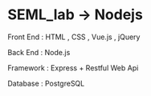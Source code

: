 # SEML_lab -> Nodejs 

Front End : HTML , CSS , Vue.js , jQuery

Back End  : Node.js

Framework : Express +  Restful Web Api

Database  : PostgreSQL




